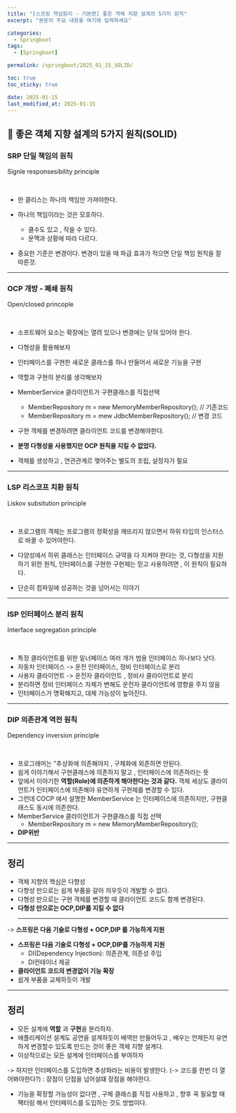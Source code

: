 ```yaml
---
title: "[스프링 핵심원리 - 기본편] 좋은 객체 지향 설계의 5가지 원칙"
excerpt: "본문의 주요 내용을 여기에 입력하세요"

categories:
  - Springboot
tags:
  - [Springboot]

permalink: /springboot/2025_01_15_SOLID/

toc: true
toc_sticky: true

date: 2025-01-15
last_modified_at: 2025-01-15
---
```


## 🦥 좋은 객체 지향 설계의 5가지 원칙(SOLID)

<h3>SRP 단일 책임의 원칙</h3>
<p>Signle responsesibility principle</p><br/>

- 한 클리스는 하나의 책임만 가져야한다.<br/>

- 하나의 책임이라는 것은 모호하다.
  - 클수도 있고 , 작을 수 있다.
  - 문맥과 상황에 따라 다르다.
- 중요한 기준은 변경이다. 변경이 있을 때 파급 효과가 적으면 단일 책임 원칙을 잘 따른것.

<hr/>

<h3>OCP 개방 - 폐쇄 원칙</h3>
<p>Open/closed princople</p><br/>

- 소프트웨어 요소는 확장에는 열려 있으나 변경에는 닫혀 있어야 한다.<br/>

- 다형성을 활용해보자
- 인터페이스를 구현한 새로운 클래스를 하나 만들어서 새로운 기능을 구현
- 역할과 구현의 분리를 생각해보자
- MemberService 클라이언트가 구편클래스를 직접선택
  - MemberRepository m  = new MemoryMemberRepository(); // 기존코드
  - MemberRepository m = mew 
  JdbcMemberRepository(); // 변경 코드
- 구현 객체를 변경하려면 클라이언트 코드를 변경해야한다.
- <Strong>분명 다형성을 사용했지만 OCP 원칙을 지킬 수 없었다.</Strong>
- 객체를 생성하고 , 연관관계르 맺어주는 별도의 조립, 설정자가 필요

<hr/>

<h3>LSP 리스코프 치환 원칙</h3>
<p>Liskov subsitution principle</p><br/>

- 프로그램의 객체는 프로그램의 정확성을 깨뜨리지 않으면서 하위 타입의 인스터스로 바꿀 수 있어야한다.<br/>

- 다양성에서 하위 클래스는 인터페이스 규약을 다 지켜야 한다는 것, 다형성을 지원하기 위한 원칙,  인터페이스를 구현한 구현체는 믿고 사용하려면 , 이 원칙이 필요하다.
- 단순히 컴파일에 성공하는 것을 넘어서는 이야기


<hr/>

<h3>ISP 인터페이스 분리 원칙</h3>
<p>Interface segregation principle</p><br/>

- 특정 클라이언트를 위한 잍너페이스 여러 개가 범용 인터페이스 하나보다 낫다.<br/>
- 자동차 인터페이스 -> 운전 인터페이스, 정비 인터페이스로 분리
- 사용자 클라이언트 -> 운전자 클라이언트 , 정비사 클라이언트로 분리
- 분리하면 정비 인터페이스 자체가 변해도 운전자 클라이언트에 영향을 주지 않음
- 인터페이스가 명확해지고, 대체 가능성이 높아진다.
 
<hr/>

<h3>DIP 의존관계 역전 원칙</h3>
<p>Dependency inversion principle</p><br/>

- 프로그래머는 "추상화에 의존해야지 , 구체화에 외존하면 안된다.<br/>
- 쉽게 이야기해서 구현클래스에 의존하지 말고 , 인터페이스에 의존하라는 뜻
- 앞에서 이야기한 <Strong>역할(Role)에 의존하게 해야한다는 것과 같다.</Strong> 객체 세상도 클라이언트가 인터페이스에 의존해야 유연하게 구현체를 변경할 수 있다.
- 그런데 COCP 에서 설명한 MemberService 는 인터페이스에 의존하지만, 구현클래스도 동시에 의존한다.
- MemberService 클라이언트가 구현클래스를 직접 선택
  - MemberRepository m = new MemoryMemberRepository();
- <Strong>DIP위반</Strong> 

<hr/>

<h2> 정리</h2>

- 객체 지향의 핵심은 다향성
- 다향성 만으로는 쉽게 부품을 갈아 끼우듯이 개발할 수 없다.
- 다형성 만으로는 구현 객체를 변경할 때 클라이언트 코드도 함께 변경된다.
- <Strong>다형성 만으로는 OCP,DIP를 지킬 수 없다</Strong><hr/>

-> <Strong>스프링은 다음 기술로 다형성 + OCP,DIP 를 가능하게 지원</Strong><br/>

- <Strong>스프링은 다음 기술로 다형성 + OCP,DIP를 가능하게 지원</Strong><br/>
  - DI(Dependency Injection): 의존관계, 의존성 주입
  - DI컨테이너 제공
- <Strong>클라이언트 코드의 변경없이 기능 확장</Strong>
- 쉽게 부품을 교체하듯이 개발


<hr/>
<h2>정리</h2>

- 모든 설계에 **역할** 과 **구현**을 분리하자.<br/> 
- 애플리케이션 설계도 공연을 설계하듯이 배역만 만들어두고 , 배우는 언제든지 유연하게 변경할수 있도록 만드는 것이 좋은 객체 지향 설계다.
- 이상적으로는 모든 설계에 인터페이스를 부여하자

-> 하지만 인터페이스를 도입하면 추상화라는 비용이 발생한다. (-> 코드를 한번 더 열어봐야한다?) : 장점이 단점을 넘어설떄 장점을 해야한다.

- 기능을 확장할 가능성이 없다면 , 구체 클래스를 직접 사용하고 , 향후 꼭 필요할 때 팩터링 해서 인터페이스를 도입하는 것도 방법이다.

